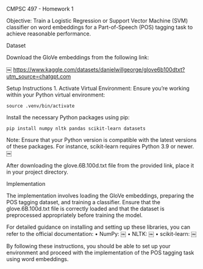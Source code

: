 CMPSC 497 - Homework 1

Objective: Train a Logistic Regression or Support Vector Machine (SVM) classifier on word embeddings for a Part-of-Speech (POS) tagging task to achieve reasonable performance.

Dataset

Download the GloVe embeddings from the following link:

￼	https://www.kaggle.com/datasets/danielwillgeorge/glove6b100dtxt?utm_source=chatgpt.com

Setup Instructions
	1.	Activate Virtual Environment:
Ensure you’re working within your Python virtual environment:

	source .venv/bin/activate


Install the necessary Python packages using pip:

	pip install numpy nltk pandas scikit-learn datasets

Note: Ensure that your Python version is compatible with the latest versions of these packages. For instance, scikit-learn requires Python 3.9 or newer.  ￼

After downloading the glove.6B.100d.txt file from the provided link, place it in your project directory.

Implementation

The implementation involves loading the GloVe embeddings, preparing the POS tagging dataset, and training a classifier. Ensure that the glove.6B.100d.txt file is correctly loaded and that the dataset is preprocessed appropriately before training the model.

For detailed guidance on installing and setting up these libraries, you can refer to the official documentation:
	•	NumPy:  ￼
	•	NLTK:  ￼
	•	scikit-learn:  ￼

By following these instructions, you should be able to set up your environment and proceed with the implementation of the POS tagging task using word embeddings.
